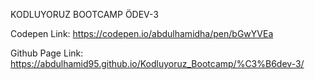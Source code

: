 KODLUYORUZ BOOTCAMP ÖDEV-3

Codepen Link: https://codepen.io/abdulhamidha/pen/bGwYVEa

Github Page Link: https://abdulhamid95.github.io/Kodluyoruz_Bootcamp/%C3%B6dev-3/
